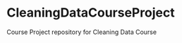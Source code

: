 CleaningDataCourseProject
=========================

Course Project repository for Cleaning Data Course
